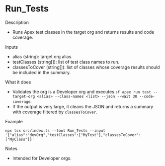 # Run_Tests

Description
- Runs Apex test classes in the target org and returns results and code coverage.

Inputs
- alias (string): target org alias.
- testClasses (string[]): list of test class names to run.
- classesToCover (string[]): list of classes whose coverage results should be included in the summary.

What it does
- Validates the org is a Developer org and executes `sf apex run test --target-org <alias> --class-names <list> --json --wait 30 --code-coverage`.
- If the output is very large, it cleans the JSON and returns a summary with coverage filtered by `classesToCover`.

Example
```
npx tsx src/index.ts --tool Run_Tests --input '{"alias":"devOrg","testClasses":["MyTest"],"classesToCover":["MyClass"]}'
```

Notes
- Intended for Developer orgs.
